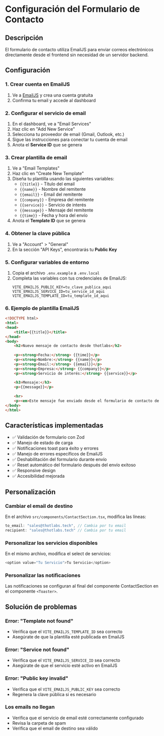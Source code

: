 # Configuración del Formulario de Contacto

## Descripción
El formulario de contacto utiliza EmailJS para enviar correos electrónicos directamente desde el frontend sin necesidad de un servidor backend.

## Configuración

### 1. Crear cuenta en EmailJS
1. Ve a [EmailJS](https://www.emailjs.com/) y crea una cuenta gratuita
2. Confirma tu email y accede al dashboard

### 2. Configurar el servicio de email
1. En el dashboard, ve a "Email Services"
2. Haz clic en "Add New Service"
3. Selecciona tu proveedor de email (Gmail, Outlook, etc.)
4. Sigue las instrucciones para conectar tu cuenta de email
5. Anota el **Service ID** que se genera

### 3. Crear plantilla de email
1. Ve a "Email Templates"
2. Haz clic en "Create New Template"
3. Diseña tu plantilla usando las siguientes variables:
   - `{{title}}` - Título del email
   - `{{name}}` - Nombre del remitente
   - `{{email}}` - Email del remitente
   - `{{company}}` - Empresa del remitente
   - `{{service}}` - Servicio de interés
   - `{{message}}` - Mensaje del remitente
   - `{{time}}` - Fecha y hora del envío
4. Anota el **Template ID** que se genera

### 4. Obtener la clave pública
1. Ve a "Account" > "General"
2. En la sección "API Keys", encontrarás tu **Public Key**

### 5. Configurar variables de entorno
1. Copia el archivo `.env.example` a `.env.local`
2. Completa las variables con tus credenciales de EmailJS:
   ```
   VITE_EMAILJS_PUBLIC_KEY=tu_clave_publica_aqui
   VITE_EMAILJS_SERVICE_ID=tu_service_id_aqui
   VITE_EMAILJS_TEMPLATE_ID=tu_template_id_aqui
   ```

### 6. Ejemplo de plantilla EmailJS
```html
<!DOCTYPE html>
<html>
<head>
    <title>{{title}}</title>
</head>
<body>
    <h2>Nuevo mensaje de contacto desde thotlabs</h2>
    
    <p><strong>Fecha:</strong> {{time}}</p>
    <p><strong>Nombre:</strong> {{name}}</p>
    <p><strong>Email:</strong> {{email}}</p>
    <p><strong>Empresa:</strong> {{company}}</p>
    <p><strong>Servicio de interés:</strong> {{service}}</p>
    
    <h3>Mensaje:</h3>
    <p>{{message}}</p>
    
    <hr>
    <p><em>Este mensaje fue enviado desde el formulario de contacto de thotlabs Growth Hub</em></p>
</body>
</html>
```

## Características implementadas

- ✅ Validación de formulario con Zod
- ✅ Manejo de estado de carga
- ✅ Notificaciones toast para éxito y errores
- ✅ Manejo de errores específicos de EmailJS
- ✅ Deshabilitación del formulario durante envío
- ✅ Reset automático del formulario después del envío exitoso
- ✅ Responsive design
- ✅ Accesibilidad mejorada

## Personalización

### Cambiar el email de destino
En el archivo `src/components/ContactSection.tsx`, modifica las líneas:
```typescript
to_email: "sales@thotlabs.tech", // Cambia por tu email
recipient: "sales@thotlabs.tech" // Cambia por tu email
```

### Personalizar los servicios disponibles
En el mismo archivo, modifica el select de servicios:
```typescript
<option value="Tu Servicio">Tu Servicio</option>
```

### Personalizar las notificaciones
Las notificaciones se configuran al final del componente ContactSection en el componente `<Toaster>`.

## Solución de problemas

### Error: "Template not found"
- Verifica que el `VITE_EMAILJS_TEMPLATE_ID` sea correcto
- Asegúrate de que la plantilla esté publicada en EmailJS

### Error: "Service not found"
- Verifica que el `VITE_EMAILJS_SERVICE_ID` sea correcto
- Asegúrate de que el servicio esté activo en EmailJS

### Error: "Public key invalid"
- Verifica que el `VITE_EMAILJS_PUBLIC_KEY` sea correcto
- Regenera la clave pública si es necesario

### Los emails no llegan
- Verifica que el servicio de email esté correctamente configurado
- Revisa la carpeta de spam
- Verifica que el email de destino sea válido
